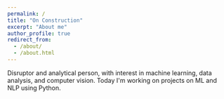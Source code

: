 ```yaml
---
permalink: /
title: "On Construction"
excerpt: "About me"
author_profile: true
redirect_from: 
  - /about/
  - /about.html
---
```


Disruptor and analytical person, with interest in machine learning, data analysis, and computer vision. Today I'm working on projects on ML and NLP using Python.


